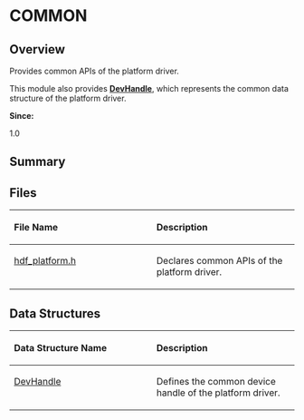 # COMMON<a name="EN-US_TOPIC_0000001054479513"></a>

## **Overview**<a name="section99823592093521"></a>

Provides common APIs of the platform driver. 

This module also provides  **[DevHandle](devhandle.md)**, which represents the common data structure of the platform driver.

**Since:**

1.0

## **Summary**<a name="section1538461493093521"></a>

## Files<a name="files"></a>

<a name="table716519392093521"></a>
<table><thead align="left"><tr id="row1667984873093521"><th class="cellrowborder" valign="top" width="50%" id="mcps1.1.3.1.1"><p id="p667720252093521"><a name="p667720252093521"></a><a name="p667720252093521"></a>File Name</p>
</th>
<th class="cellrowborder" valign="top" width="50%" id="mcps1.1.3.1.2"><p id="p420457680093521"><a name="p420457680093521"></a><a name="p420457680093521"></a>Description</p>
</th>
</tr>
</thead>
<tbody><tr id="row51945306093521"><td class="cellrowborder" valign="top" width="50%" headers="mcps1.1.3.1.1 "><p id="p869610208093521"><a name="p869610208093521"></a><a name="p869610208093521"></a><a href="hdf_platform-h.md">hdf_platform.h</a></p>
</td>
<td class="cellrowborder" valign="top" width="50%" headers="mcps1.1.3.1.2 "><p id="p1394332199093521"><a name="p1394332199093521"></a><a name="p1394332199093521"></a>Declares common APIs of the platform driver. </p>
</td>
</tr>
</tbody>
</table>

## Data Structures<a name="nested-classes"></a>

<a name="table1724110745093521"></a>
<table><thead align="left"><tr id="row576744407093521"><th class="cellrowborder" valign="top" width="50%" id="mcps1.1.3.1.1"><p id="p321738207093521"><a name="p321738207093521"></a><a name="p321738207093521"></a>Data Structure Name</p>
</th>
<th class="cellrowborder" valign="top" width="50%" id="mcps1.1.3.1.2"><p id="p1659918577093521"><a name="p1659918577093521"></a><a name="p1659918577093521"></a>Description</p>
</th>
</tr>
</thead>
<tbody><tr id="row1158715064093521"><td class="cellrowborder" valign="top" width="50%" headers="mcps1.1.3.1.1 "><p id="p1834165196093521"><a name="p1834165196093521"></a><a name="p1834165196093521"></a><a href="devhandle.md">DevHandle</a></p>
</td>
<td class="cellrowborder" valign="top" width="50%" headers="mcps1.1.3.1.2 "><p id="p869608245093521"><a name="p869608245093521"></a><a name="p869608245093521"></a>Defines the common device handle of the platform driver. </p>
</td>
</tr>
</tbody>
</table>


